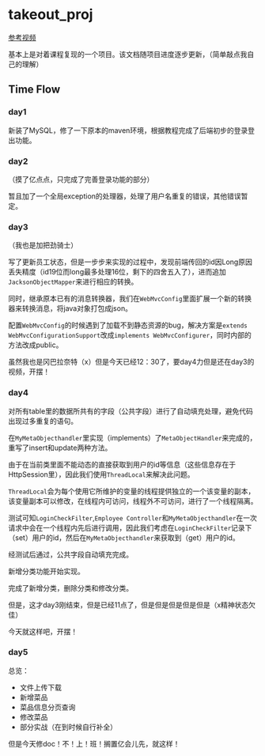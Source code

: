 # takeout_proj
[参考视频](https://www.bilibili.com/video/BV13a411q753)

基本上是对着课程复现的一个项目。该文档随项目进度逐步更新，（简单敲点我自己的理解）

## Time Flow

### day1
新装了MySQL，修了一下原本的maven环境，根据教程完成了后端初步的登录登出功能。

### day2
（摸了亿点点，只完成了完善登录功能的部分）

暂且加了一个全局exception的处理器，处理了用户名重复的错误，其他错误暂定。

### day3
（我也是加把劲骑士）

写了更新员工状态，但是一步步来实现的过程中，发现前端传回的id因Long原因丢失精度（id19位而long最多处理16位，剩下的四舍五入了），进而追加`JacksonObjectMapper`来进行相应的转换。

同时，继承原本已有的消息转换器，我们在`WebMvcConfig`里面扩展一个新的转换器来转换消息，将java对象打包成json。

配置`WebMvcConfig`的时候遇到了加载不到静态资源的bug，解决方案是`extends WebMvcConfigurationSupport`改成`implements WebMvcConfigurer`，同时内部的方法改成public。

虽然我也是冈巴拉奈特（x）但是今天已经12：30了，要day4力但是还在day3的视频，开摆！

### day4
对所有table里的数据所共有的字段（公共字段）进行了自动填充处理，避免代码出现过多重复的语句。

在`MyMetaObjecthandler`里实现（implements）了`MetaObjectHandler`来完成的，重写了insert和update两种方法。

由于在当前类里面不能动态的直接获取到用户的id等信息（这些信息存在于HttpSession里），因此我们使用`ThreadLocal`来解决此问题。

`ThreadLocal`会为每个使用它所维护的变量的线程提供独立的一个该变量的副本，该变量副本可以修改，在线程内可访问，线程外不可访问，进行了一个线程隔离。

测试可知`LoginCheckFilter`,`Employee Controller`和`MyMetaObjecthandler`在一次请求中会在一个线程内先后进行调用，因此我们考虑在`LoginCheckFilter`记录下（set）用户的id，然后在`MyMetaObjecthandler`来获取到（get）用户的id。

经测试后通过，公共字段自动填充完成。

新增分类功能开始实现。

完成了新增分类，删除分类和修改分类。

但是，这才day3刚结束，但是已经11点了，但是但是但是但是但是（x精神状态欠佳）

今天就这样吧，开摆！

### day5
总览：
- 文件上传下载
- 新增菜品
- 菜品信息分页查询
- 修改菜品
- 部分实战（在到时候自行补全）

但是今天修doc！不！上！班！搁置亿会儿先，就这样！
